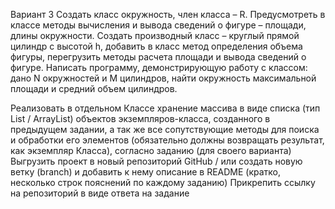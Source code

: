 Вариант 3 Создать класс окружность, член класса – R. Предусмотреть в классе методы вычисления и вывода сведений о фигуре – площади, 
длины окружности. Создать производный класс – круглый прямой цилиндр с высотой h, добавить в класс метод определения объема фигуры, 
перегрузить методы расчета площади и вывода сведений о фигуре. Написать программу, демонстрирующую работу с классом: дано N окружностей и M цилиндров, 
найти окружность максимальной площади и средний объем цилиндров.

Реализовать в отдельном Классе хранение массива в виде списка (тип List / ArrayList) объектов экземпляров-класса, созданного в предыдущем задании, а так же все сопутствующие методы для поиска и обработки его элементов (обязательно должны возвращать результат, как экземпляр Класса), согласно заданию (для своего варианта)
Выгрузить проект в новый репозиторий GitHub / или создать новую ветку (branch) и добавить к нему описание в README (кратко, несколько строк пояснений по каждому заданию)
Прикрепить ссылку на репозиторий в виде ответа на задание

    